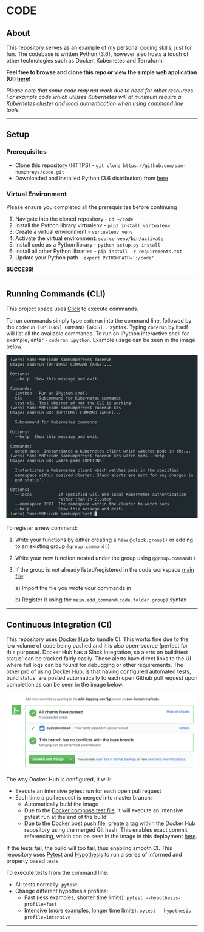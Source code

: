# CODE

## About

This repository serves as an example of my personal coding skills, just for fun. The codebase is written Python (3.6), however also hosts a touch of other technologies such as Docker, Kubernetes and Terraform.

**Feel free to browse and clone this repo or view the simple web application (UI) [here](http://34.102.195.133)!**

*Please note that some code may not work due to need for other resources. For example code which utilises Kubernetes will at minimum require a Kubernetes cluster and local authentication when using command line tools.*

---

## Setup

### Prerequisites
- Clone this repository (HTTPS) - `git clone https://github.com/sam-humphreys/code.git`
- Downloaded and installed Python (3.6 distribution) from [here](https://www.python.org/downloads/)

### Virtual Environment
Please ensure you completed all the prerequisites before continuing

1. Navigate into the cloned repository - `cd ~/code`
2. Install the Python library virtualenv - `pip3 install virtualenv`
3. Create a virtual environment - `virtualenv venv`
4. Activate the virtual environment: `source venv/bin/activate`
5. Install code as a Python library - `python setup.py install`
6. Install all other Python libraries - `pip install -r requirements.txt`
7. Update your Python path - `export PYTHONPATH=':/code'`

**SUCCESS!**

---

## Running Commands (CLI)

This project space uses [Click](https://click.palletsprojects.com/en/7.x/) to execute commands.

To run commands simply type `coderun` into the command line, followed by the `coderun [OPTIONS] COMMAND [ARGS]..` syntax. Typing `coderun` by itself will list all the available commands. To run an IPython interactive shell for example, enter - `coderun ipython`. Example usage can be seen in the image below.

![CLI Example](./images/cli_example.png "Example CLI usage")

To register a new command:
1. Write your functions by either creating a new `@click.group()` or adding to an existing group `@group.command()`
2. Write your new function nested under the group using `@group.command()`
3. If the group is not already listed/registered in the code workspace [main file](./code/main.py):

    a) Import the file you wrote your commands in

    b) Register it using the `main.add_command(code.folder.group)` syntax

---

## Continuous Integration (CI)

This repository uses [Docker Hub](https://hub.docker.com/) to handle CI. This works fine due to the low volume of code being pushed and it is also open-source (perfect for this purpose). Docker Hub has a Slack integration, so alerts on build/test status' can be tracked fairly easily. These alerts have direct links to the UI where full logs can be found for debugging or other requirements. The other pro of using Docker Hub, is that having configured automated tests, build status' are posted automatically to each open Github pull request upon completion as can be seen in the image below.

![PR Example](./images/pr_example.png "Example Gtihub pull request CI")

The way Docker Hub is configured, it will:
- Execute an intensive pytest run for each open pull request
- Each time a pull request is merged into master branch:
    - Automatically build the image
    - Due to the [Docker compose test file](./docker-compose.test.yml), it will execute an intensive pytest run at the end of the build
    - Due to the Docker post push [file](./hooks/post_push), create a tag within the Docker Hub repository using the merged Git hash. This enables exact commit referencing, which can be seen in the image in this deployment [here](./gitops/k8s/deployments/watch-pods.yaml).

If the tests fail, the build will too fail, thus enabling smooth CI. This repository uses [Pytest](https://docs.pytest.org/en/latest/) and [Hypothesis](https://hypothesis.readthedocs.io/en/latest/) to run a series of informed and property based tests.

To execute tests from the command line:
- All tests normally: `pytest`
- Change different hypothesis profiles:
    - Fast (less examples, shorter time limits): `pytest --hypothesis-profile=fast`
    - Intensive (more examples, longer time limits): `pytest --hypothesis-profile=intensive`
---